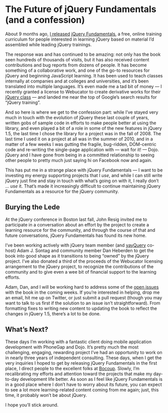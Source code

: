 # The Future of jQuery Fundamentals (and a confession)

<p>About 9 months ago, <a href="http://blog.rebeccamurphey.com/2010/06/17/open-source-jquery-training">I released</a> <a href="http://jqfundamentals.com/book/">jQuery Fundamentals</a>, a free, online training curriculum for people interested in learning jQuery based on material I&rsquo;d assembled while leading jQuery trainings.</p>

<p>The response was and has continued to be amazing: not only has the book seen hundreds of thousands of visits, but it has also received content contributions and bug reports from dozens of people. It has become something of a collaborative work, and one of the go-to resources for jQuery and beginning JavaScript learning. It has been used to teach classes internally at companies and at colleges and universities, and it&rsquo;s been translated into multiple languages. It&rsquo;s even made me a tad bit of money &mdash; I recently granted a license to Webucator to create derivative works for their <a href="http://www.webucator.com/webdesign/jquery.cfm">jQuery class</a> &mdash; and landed me near the top of Google&rsquo;s search results for &ldquo;jQuery training&rdquo;.</p>

<p>And so here is where we get to the confession part: while I&rsquo;ve stayed very much in touch with the evolution of jQuery these last couple of years, written gobs of sample code in efforts to make people better at using the library, and even played a bit of a role in some of the new features in jQuery 1.5, the last time I chose the library for a project was in the fall of 2008. The last time I used it on a project at all was in the summer of 2010, and in a matter of a few weeks I was gutting the fragile, bug-ridden, DOM-centric code and re-writing the single-page application with &mdash; wait for it! &mdash; Dojo. jQuery and I have gone from being in a committed relationship to seeing other people to pretty much just saying hi on Facebook now and again.</p>

<p>This has put me in a strange place with jQuery Fundamentals &mdash; I want to be investing my energy supporting projects that I <em>use</em>, and while I can still write jQuery just fine and stay in touch with what&rsquo;s going on with it, I really don&rsquo;t &hellip; <em>use</em> it. That&rsquo;s made it increasingly difficult to continue maintaining jQuery Fundamentals as a resource for the jQuery community.</p>

<h2>Burying the Lede</h2>

<p>At the jQuery conference in Boston last fall, John Resig invited me to participate in a conversation about an effort by the project to create a learning resource for the community, and through the course of that and future conversations, jQuery Fundamentals has found its new home.</p>

<p>I&rsquo;ve been working actively with jQuery team member (and <a href="http://yayquery.com">yayQuery</a> co-host) Adam J. Sontag and community member Dan Heberden to get the book into good shape as it transitions to being &ldquo;owned&rdquo; by the jQuery project. I&rsquo;ve also donated a third of the proceeds of the Webucator licensing arrangement to the jQuery project, to recognize the contributions of the community and to give even a wee bit of financial support to the learning efforts.</p>

<p>Adam, Dan, and I will be working hard to address some of the <a href="https://github.com/rmurphey/jqfundamentals/issues">open issues</a> with the book in the coming weeks. If you&rsquo;re interested in helping, drop me an email, hit me up on Twitter, or just submit a pull request (though you may want to talk to us first if the solution to an issue isn&rsquo;t straightforward). From formatting fixes to writing new content to updating the book to reflect the changes in jQuery 1.5, there&rsquo;s a lot to be done.</p>

<h2>What&rsquo;s Next?</h2>

<p>These days I&rsquo;m working with a fantastic client doing mobile application development with PhoneGap and Dojo. It&rsquo;s pretty much the most challenging, engaging, rewarding project I&rsquo;ve had an opportunity to work on in nearly three years of independent consulting. These days, when I get the very inquiries I hoped to get by releasing jQuery Fundamentals in the first place, I direct people to the excellent folks at <a href="http://bocoup.com">Bocoup</a>. Slowly, I&rsquo;m recalibrating my efforts and attention toward the projects that make my day-to-day development life better. As soon as I feel like jQuery Fundamentals is in a good place where I don&rsquo;t have to worry about its future, you can expect to see a lot more learning-related content coming from me again; just, this time, it probably won&rsquo;t be about jQuery.</p>

<p>I hope you&rsquo;ll stick around.</p>